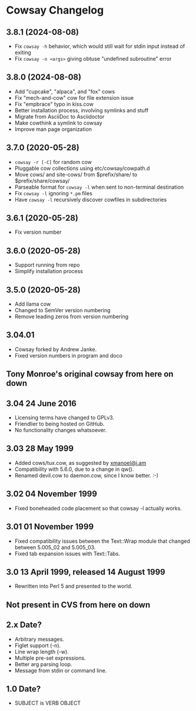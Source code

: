 Cowsay Changelog
================

## 3.8.1 (2024-08-08)

- Fix `cowsay -h` behavior, which would still wait for stdin input instead of exiting
- Fix `cowsay -n <args>` giving obtuse "undefined subroutine" error

## 3.8.0 (2024-08-08)

- Add "cupcake", "alpaca", and "fox" cows
- Fix "mech-and-cow" cow for file extension issue
- Fix "empbrace" typo in kiss.cow
- Better installation process, involving symlinks and stuff
- Migrate from AsciiDoc to Asciidoctor
- Make cowthink a symlink to cowsay
- Improve man page organization

## 3.7.0 (2020-05-28)

- `cowsay -r [-C]` for random cow
- Pluggable cow collections using etc/cowsay/cowpath.d
- Move cows/ and site-cows/ from $prefix/share/ to $prefix/share/cowsay/
- Parseable format for `cowsay -l` when sent to non-terminal destination
- Fix `cowsay -l` ignoring `*.pm` files
- Have `cowsay -l` recursively discover cowfiles in subdirectories

## 3.6.1 (2020-05-28)

- Fix version number

## 3.6.0 (2020-05-28)

- Support running from repo
- Simplify installation process

## 3.5.0 (2020-05-28)

- Add llama cow
- Changed to SemVer version numbering
- Remove leading zeros from version numbering

## 3.04.01

- Cowsay forked by Andrew Janke.
- Fixed version numbers in program and doco

## Tony Monroe's original cowsay from here on down

## 3.04 24 June 2016

- Licensing terms have changed to GPLv3.
- Friendlier to being hosted on GitHub.
- No functionality changes whatsoever.

## 3.03 28 May 1999

- Added cows/tux.cow, as suggested by xmanoel@i.am
- Compatibility with 5.6.0, due to a change in qw().
- Renamed devil.cow to daemon.cow, since I know better. :-)

## 3.02 04 November 1999

- Fixed boneheaded code placement so that cowsay -l actually works.

## 3.01 01 November 1999

- Fixed compatibility issues between the Text::Wrap module that changed between 5.005_02 and 5.005_03.
- Fixed tab expansion issues with Text::Tabs.

## 3.0 13 April 1999, released 14 August 1999

- Rewritten into Perl 5 and presented to the world.

## Not present in CVS from here on down

## 2.x Date?

- Arbitrary messages. 
- Figlet support (-n). 
- Line wrap length (-w). 
- Multiple pre-set expressions.
- Better arg parsing loop.
- Message from stdin or command line.

## 1.0 Date?

- SUBJECT is VERB OBJECT
